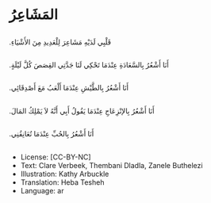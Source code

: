 # المَشَاعِرُ

##
.قَلْبِي لَدَيْهِ مَشَاعِرَ لِلْعَدِيدِ مِنَ الأَشْيَاءِ

##
.أَنَا أَشْعُرُ بِالسَّعَادَةِ عِنْدَمَا تَحْكِي لَنَا جَدَّتِي القِصَصَ كُلَّ لَيْلَةٍ

##
.أَنَا أَشْعُرُ بِالطَّيْشِ عِنْدَمَا أَلْعَبُ مَعَ أَصْدِقَائِي

##
.أَنَا أَشْعُرُ بِالإنْزِعَاجِ عِنْدَمَا يَقُولُ أَبِي أَنَّهُ لاَ يَمْلِكُ المَالَ

##
.أَنَا أَشْعُرُ بِالحُبِّ عِنْدَمَا تُعَانِقُنِي

##
* License: [CC-BY-NC]
* Text: Clare Verbeek, Thembani Dladla, Zanele Buthelezi
* Illustration: Kathy Arbuckle
* Translation: Heba Tesheh
* Language: ar

